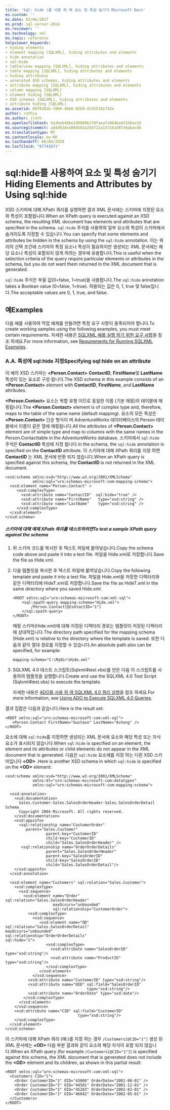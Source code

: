 ```yaml
---
title: 'Sql: hide |를 사용 하 여 요소 및 특성 숨기기 Microsoft Docs'
ms.custom: ''
ms.date: 03/06/2017
ms.prod: sql-server-2014
ms.reviewer: ''
ms.technology: xml
ms.topic: reference
helpviewer_keywords:
- hiding elements
- element mapping [SQLXML], hiding attributes and elements
- hide annotation
- sql:hide
- table/view mapping [SQLXML], hiding attributes and elements
- table mapping [SQLXML], hiding attributes and elements
- hiding attributes
- annotated XSD schemas, hiding attributes and elements
- attribute mapping [SQLXML], hiding attributes and elements
- column mapping [SQLXML]
- element hiding [SQLXML]
- XSD schemas [SQLXML], hiding attributes and elements
- attribute hiding [SQLXML]
ms.assetid: 0978301b-f068-46b6-82b9-dc555161f52e
author: rothja
ms.author: jroth
ms.openlocfilehash: 5a3beb48be1d9809b170faeafa964ba45156ac28
ms.sourcegitcommit: ad4d92dce894592a259721a1571b1d8736abacdb
ms.translationtype: MT
ms.contentlocale: ko-KR
ms.lasthandoff: 08/04/2020
ms.locfileid: "87741671"
---
```

# <a name="hiding-elements-and-attributes-by-using-sqlhide"></a><span data-ttu-id="62058-102">sql:hide를 사용하여 요소 및 특성 숨기기</span><span class="sxs-lookup"><span data-stu-id="62058-102">Hiding Elements and Attributes by Using sql:hide</span></span>
  <span data-ttu-id="62058-103">XSD 스키마에 대해 XPath 쿼리를 실행하면 결과 XML 문서에는 스키마에 지정된 요소와 특성이 포함됩니다.</span><span class="sxs-lookup"><span data-stu-id="62058-103">When an XPath query is executed against an XSD schema, the resulting XML document has elements and attributes that are specified in the schema.</span></span> <span data-ttu-id="62058-104">`sql:hide` 주석을 사용하여 일부 요소와 특성이 스키마에서 숨겨지도록 지정할 수 있습니다.</span><span class="sxs-lookup"><span data-stu-id="62058-104">You can specify that some elements and attributes be hidden in the schema by using the `sql:hide` annotation.</span></span> <span data-ttu-id="62058-105">이는 쿼리의 선택 조건에 스키마의 특정 요소나 특성이 필요하지만 생성되는 XML 문서에는 해당 요소나 특성이 포함되지 않게 하려는 경우에 유용합니다.</span><span class="sxs-lookup"><span data-stu-id="62058-105">This is useful when the selection criteria of the query require particular elements or attributes in the schema, but you do not want them returned in the XML document that is generated.</span></span>  
  
 <span data-ttu-id="62058-106">`sql:hide` 주석은 부울 값(0=false, 1=true)을 사용합니다.</span><span class="sxs-lookup"><span data-stu-id="62058-106">The `sql:hide` annotation takes a Boolean value (0=false, 1=true).</span></span> <span data-ttu-id="62058-107">허용되는 값은 0, 1, true 및 false입니다.</span><span class="sxs-lookup"><span data-stu-id="62058-107">The acceptable values are 0, 1, true, and false.</span></span>  
  
## <a name="examples"></a><span data-ttu-id="62058-108">예</span><span class="sxs-lookup"><span data-stu-id="62058-108">Examples</span></span>  
 <span data-ttu-id="62058-109">다음 예를 사용하여 작업 예제를 만들려면 특정 요구 사항이 충족되어야 합니다.</span><span class="sxs-lookup"><span data-stu-id="62058-109">To create working samples using the following examples, you must meet certain requirements.</span></span> <span data-ttu-id="62058-110">자세한 내용은 [SQLXML 예를 실행 하기 위한 요구 사항](../sqlxml/requirements-for-running-sqlxml-examples.md)을 참조 하세요.</span><span class="sxs-lookup"><span data-stu-id="62058-110">For more information, see [Requirements for Running SQLXML Examples](../sqlxml/requirements-for-running-sqlxml-examples.md).</span></span>  
  
### <a name="a-specifying-sqlhide-on-an-attribute"></a><span data-ttu-id="62058-111">A.</span><span class="sxs-lookup"><span data-stu-id="62058-111">A.</span></span> <span data-ttu-id="62058-112">특성에 sql:hide 지정</span><span class="sxs-lookup"><span data-stu-id="62058-112">Specifying sql:hide on an attribute</span></span>  
 <span data-ttu-id="62058-113">이 예의 XSD 스키마는 **\<Person.Contact>** **ContactID**, **FirstName**및 **LastName** 특성이 있는 요소로 구성 됩니다.</span><span class="sxs-lookup"><span data-stu-id="62058-113">The XSD schema in this example consists of an **\<Person.Contact>** element with **ContactID**, **FirstName**, and **LastName** attributes.</span></span>  
  
 <span data-ttu-id="62058-114">**\<Person.Contact>** 요소는 복합 유형 이므로 동일한 이름 (기본 매핑)의 테이블에 매핑됩니다.</span><span class="sxs-lookup"><span data-stu-id="62058-114">The **\<Person.Contact>** element is of complex type and, therefore, maps to the table of the same name (default mapping).</span></span> <span data-ttu-id="62058-115">요소의 모든 특성은 **\<Person.Contact>** 단순 형식이 며 AdventureWorks 데이터베이스의 Person 테이블에서 이름이 같은 열에 매핑됩니다.</span><span class="sxs-lookup"><span data-stu-id="62058-115">All the attributes of **\<Person.Contact>** element are of simple type and map to columns with the same names in the Person.Contacttable in the AdventureWorks database.</span></span> <span data-ttu-id="62058-116">스키마에서 `sql:hide` 주석은 **ContactID** 특성에 지정 됩니다.</span><span class="sxs-lookup"><span data-stu-id="62058-116">In the schema, the `sql:hide` annotation is specified on the **ContactID** attribute.</span></span> <span data-ttu-id="62058-117">이 스키마에 대해 XPath 쿼리를 지정 하면 **ContactID** 는 XML 문서에 반환 되지 않습니다.</span><span class="sxs-lookup"><span data-stu-id="62058-117">When an XPath query is specified against this schema, the **ContactID** is not returned in the XML document.</span></span>  
  
```  
<xsd:schema xmlns:xsd="http://www.w3.org/2001/XMLSchema"   
            xmlns:sql="urn:schemas-microsoft-com:mapping-schema">  
  <xsd:element name="Person.Contact" >  
     <xsd:complexType>  
       <xsd:attribute name="ContactID"  sql:hide="true" />   
       <xsd:attribute name="FirstName"   type="xsd:string" />   
       <xsd:attribute name="LastName"    type="xsd:string" />   
     </xsd:complexType>  
  </xsd:element>  
</xsd:schema>  
```  
  
##### <a name="to-test-a-sample-xpath-query-against-the-schema"></a><span data-ttu-id="62058-118">스키마에 대해 예제 XPath 쿼리를 테스트하려면</span><span class="sxs-lookup"><span data-stu-id="62058-118">To test a sample XPath query against the schema</span></span>  
  
1.  <span data-ttu-id="62058-119">위 스키마 코드를 복사한 후 텍스트 파일에 붙여넣습니다.</span><span class="sxs-lookup"><span data-stu-id="62058-119">Copy the schema code above and paste it into a text file.</span></span> <span data-ttu-id="62058-120">파일을 Hide.xml로 저장합니다.</span><span class="sxs-lookup"><span data-stu-id="62058-120">Save the file as Hide.xml.</span></span>  
  
2.  <span data-ttu-id="62058-121">다음 템플릿을 복사한 후 텍스트 파일에 붙여넣습니다.</span><span class="sxs-lookup"><span data-stu-id="62058-121">Copy the following template and paste it into a text file.</span></span> <span data-ttu-id="62058-122">파일을 Hide.xml을 저장한 디렉터리와 같은 디렉터리에 HideT.xml로 저장합니다.</span><span class="sxs-lookup"><span data-stu-id="62058-122">Save the file as HideT.xml in the same directory where you saved Hide.xml.</span></span>  
  
    ```  
    <ROOT xmlns:sql="urn:schemas-microsoft-com:xml-sql">  
        <sql:xpath-query mapping-schema="Hide.xml">  
            /Person.Contact[@ContactID="1"]  
        </sql:xpath-query>  
    </ROOT>  
    ```  
  
     <span data-ttu-id="62058-123">매핑 스키마(Hide.xml)에 대해 지정된 디렉터리 경로는 템플릿이 저장된 디렉터리에 상대적입니다.</span><span class="sxs-lookup"><span data-stu-id="62058-123">The directory path specified for the mapping schema (Hide.xml) is relative to the directory where the template is saved.</span></span> <span data-ttu-id="62058-124">또한 다음과 같이 절대 경로를 지정할 수 있습니다.</span><span class="sxs-lookup"><span data-stu-id="62058-124">An absolute path also can be specified, for example:</span></span>  
  
    ```  
    mapping-schema="C:\MyDir\Hide.xml"  
    ```  
  
3.  <span data-ttu-id="62058-125">SQLXML 4.0 테스트 스크립트(Sqlxml4test.vbs)를 만든 다음 이 스크립트를 사용하여 템플릿을 실행합니다.</span><span class="sxs-lookup"><span data-stu-id="62058-125">Create and use the SQLXML 4.0 Test Script (Sqlxml4test.vbs) to execute the template.</span></span>  
  
     <span data-ttu-id="62058-126">자세한 내용은 [ADO를 사용 하 여 SQLXML 4.0 쿼리 실행](../sqlxml/using-ado-to-execute-sqlxml-4-0-queries.md)을 참조 하세요.</span><span class="sxs-lookup"><span data-stu-id="62058-126">For more information, see [Using ADO to Execute SQLXML 4.0 Queries](../sqlxml/using-ado-to-execute-sqlxml-4-0-queries.md).</span></span>  
  
 <span data-ttu-id="62058-127">결과 집합은 다음과 같습니다.</span><span class="sxs-lookup"><span data-stu-id="62058-127">Here is the result set:</span></span>  
  
```  
<ROOT xmlns:sql="urn:schemas-microsoft-com:xml-sql">  
   <Person.Contact FirstName="Gustavo" LastName="Achong" />   
</ROOT>  
```  
  
 <span data-ttu-id="62058-128">요소에 대해 `sql:hide`를 지정하면 생성되는 XML 문서에 요소와 해당 특성 또는 자식 요소가 표시되지 않습니다.</span><span class="sxs-lookup"><span data-stu-id="62058-128">When `sql:hide` is specified on an element, the element and its attributes or child elements do not appear in the XML document that is generated.</span></span> <span data-ttu-id="62058-129">다음은 `sql:hide` 요소에를 지정 하는 다른 XSD 스키마입니다 **\<OD>** .</span><span class="sxs-lookup"><span data-stu-id="62058-129">Here is another XSD schema in which `sql:hide` is specified on the **\<OD>** element:</span></span>  
  
```  
<xsd:schema xmlns:xsd="http://www.w3.org/2001/XMLSchema"  
            xmlns:dt="urn:schemas-microsoft-com:datatypes"  
            xmlns:sql="urn:schemas-microsoft-com:mapping-schema">  
  
  <xsd:annotation>  
    <xsd:documentation>  
      Sales.Customer-Sales.SalesOrderHeader-Sales.SalesOrderDetail Schema  
      Copyright 2004 Microsoft. All rights reserved.  
    </xsd:documentation>  
    <xsd:appinfo>  
      <sql:relationship name="CustomerOrder"  
         parent="Sales.Customer"  
                  parent-key="CustomerID"  
                  child-key="CustomerID"  
                  child="Sales.SalesOrderHeader" />  
       <sql:relationship name="OrderOrderDetails"  
                  parent="Sales.SalesOrderHeader"  
                  parent-key="SalesOrderID"  
                  child-key="SalesOrderID"  
                  child="Sales.SalesOrderDetail"/>  
    </xsd:appinfo>  
  </xsd:annotation>  
  
  <xsd:element name="Customers" sql:relation="Sales.Customer">  
    <xsd:complexType>  
      <xsd:sequence>  
        <xsd:element name="Order" sql:relation="Sales.SalesOrderHeader"   
                     maxOccurs="unbounded"   
                     sql:relationship="CustomerOrder">  
          <xsd:complexType>  
            <xsd:sequence>  
               <xsd:element name="OD" sql:relation="Sales.SalesOrderDetail"                                       maxOccurs="unbounded"                                       sql:relationship="OrderOrderDetails"                                       sql:hide="1">  
                  <xsd:complexType>  
                    <xsd:attribute name="SalesOrderID" type="xsd:string"/>  
                    <xsd:attribute name="ProductID" type="xsd:string"/>  
                  </xsd:complexType>  
               </xsd:element>  
            </xsd:sequence>  
          <xsd:attribute name="CustomerID" type="xsd:string"/>  
          <xsd:attribute name="OID" sql:field="SalesOrderID"   
                                    type="xsd:string"/>  
          <xsd:attribute name="OrderDate" type="xsd:date"/>   
        </xsd:complexType>  
      </xsd:element>  
    </xsd:sequence>  
    <xsd:attribute name="CID" sql:field="CustomerID"   
                                type="xsd:string"/>  
    </xsd:complexType>  
  </xsd:element>  
</xsd:schema>  
```  
  
 <span data-ttu-id="62058-130">이 스키마에 대해 XPath 쿼리 (예:)를 지정 하는 경우 `/Customers[@CID="1"]` 생성 된 XML 문서에는 **\<OD>** 다음 부분 결과와 같이 요소와 해당 자식이 포함 되지 않습니다.</span><span class="sxs-lookup"><span data-stu-id="62058-130">When an XPath query (for example `/Customers[@CID="1"]`) is specified against this schema, the XML document that is generated does not include the **\<OD>** element and its children, as shown in this partial result:</span></span>  
  
```  
<ROOT xmlns:sql="urn:schemas-microsoft-com:xml-sql">  
  <Customers CID="1">  
    <Order CustomerID="1" OID="43860" OrderDate="2001-08-01" />   
    <Order CustomerID="1" OID="44501" OrderDate="2001-11-01" />   
    <Order CustomerID="1" OID="45283" OrderDate="2002-02-01" />   
    <Order CustomerID="1" OID="46042" OrderDate="2002-05-01" />   
  </Customers>  
</ROOT>  
```  
  
  
